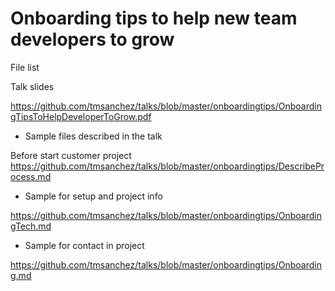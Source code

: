 # Onboarding tips to help new team developers to grow

File list

Talk slides

https://github.com/tmsanchez/talks/blob/master/onboardingtips/OnboardingTipsToHelpDeveloperToGrow.pdf

- Sample files described in the talk

Before start customer project
https://github.com/tmsanchez/talks/blob/master/onboardingtips/DescribeProcess.md

- Sample for setup and project info

https://github.com/tmsanchez/talks/blob/master/onboardingtips/OnboardingTech.md

- Sample for contact in project

https://github.com/tmsanchez/talks/blob/master/onboardingtips/Onboarding.md